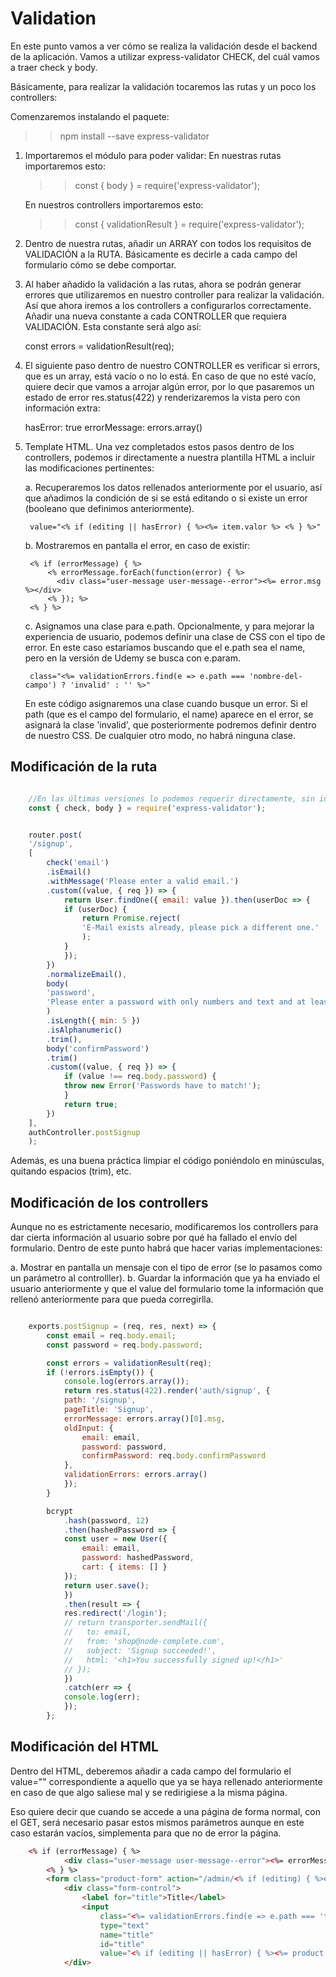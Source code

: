 # Validation

En este punto vamos a ver cómo se realiza la validación desde el backend de la aplicación.
Vamos a utilizar express-validator CHECK, del cuál vamos a traer check y body.

Básicamente, para realizar la validación tocaremos las rutas y un poco los controllers:

Comenzaremos instalando el paquete:
>> npm install --save express-validator

1. Importaremos el módulo para poder validar:
    En nuestras rutas importaremos esto: 
    >> const { body } = require('express-validator'); 

    En nuestros controllers importaremos esto:
    >> const { validationResult } = require('express-validator');


2. Dentro de nuestra rutas, añadir un ARRAY con todos los requisitos de VALIDACIÓN a la RUTA. Básicamente es decirle a cada campo del formulario cómo se debe comportar. 


3. Al haber añadido la validación a las rutas, ahora se podrán generar errores que utilizaremos en nuestro controller para realizar la validación. Así que ahora iremos a los controllers a configurarlos correctamente. Añadir una nueva constante a cada CONTROLLER que requiera VALIDACIÓN. Esta constante será algo así:

    const errors = validationResult(req);

4. El siguiente paso dentro de nuestro CONTROLLER es verificar si errors, que es un array, está vacío o no lo está. En caso de que no esté vacío, quiere decir que vamos a arrojar algún error, por lo que pasaremos un estado de error res.status(422) y renderizaremos la vista pero con información extra:

    hasError: true
    errorMessage: errors.array()

5. Template HTML. Una vez completados estos pasos dentro de los controllers, podemos ir directamente a nuestra plantilla HTML a incluir las modificaciones pertinentes:

    a. Recuperaremos los datos rellenados anteriormente por el usuario, así que añadimos la condición de si se está editando o si existe un error (booleano que definimos anteriormente).

        value="<% if (editing || hasError) { %><%= item.valor %> <% } %>"

    b. Mostraremos en pantalla el error, en caso de existir:

        <% if (errorMessage) { %>
            <% errorMessage.forEach(function(error) { %>
              <div class="user-message user-message--error"><%= error.msg %></div>
            <% }); %>
        <% } %>
    
    c. Asignamos una clase para e.path. Opcionalmente, y para mejorar la experiencia de usuario, podemos definir una clase de CSS con el tipo de error. En este caso estaríamos buscando que el e.path sea el name, pero en la versión de Udemy se busca con e.param. 

        class="<%= validationErrors.find(e => e.path === 'nombre-del-campo') ? 'invalid' : '' %>"

    En este código asignaremos una clase cuando busque un error. Si el path (que es el campo del formulario, el name) aparece en el error, se asignará la clase 'invalid', que posteriormente podremos definir dentro de nuestro CSS. De cualquier otro modo, no habrá ninguna clase.

## Modificación de la ruta

```javascript

    //En las últimas versiones lo podemos requerir directamente, sin incluir el /check
    const { check, body } = require('express-validator');


    router.post(
    '/signup',
    [
        check('email')
        .isEmail()
        .withMessage('Please enter a valid email.')
        .custom((value, { req }) => {
            return User.findOne({ email: value }).then(userDoc => {
            if (userDoc) {
                return Promise.reject(
                'E-Mail exists already, please pick a different one.'
                );
            }
            });
        })
        .normalizeEmail(),
        body(
        'password',
        'Please enter a password with only numbers and text and at least 5 characters.'
        )
        .isLength({ min: 5 })
        .isAlphanumeric()
        .trim(),
        body('confirmPassword')
        .trim()
        .custom((value, { req }) => {
            if (value !== req.body.password) {
            throw new Error('Passwords have to match!');
            }
            return true;
        })
    ],
    authController.postSignup
    );

```

Además, es una buena práctica limpiar el código poniéndolo en minúsculas, quitando espacios (trim), etc.


## Modificación de los controllers

Aunque no es estrictamente necesario, modificaremos los controllers para dar cierta información al usuario sobre por qué ha fallado el envío del formulario. Dentro de este punto habrá que hacer varias implementaciones:

a. Mostrar en pantalla un mensaje con el tipo de error (se lo pasamos como un parámetro al controlller).
b. Guardar la información que ya ha enviado el usuario anteriormente y que el value del formulario tome la información que rellenó anteriormente para que pueda corregirlla.

```javascript

    exports.postSignup = (req, res, next) => {
        const email = req.body.email;
        const password = req.body.password;

        const errors = validationResult(req);
        if (!errors.isEmpty()) {
            console.log(errors.array());
            return res.status(422).render('auth/signup', {
            path: '/signup',
            pageTitle: 'Signup',
            errorMessage: errors.array()[0].msg,
            oldInput: {
                email: email,
                password: password,
                confirmPassword: req.body.confirmPassword
            },
            validationErrors: errors.array()
            });
        }

        bcrypt
            .hash(password, 12)
            .then(hashedPassword => {
            const user = new User({
                email: email,
                password: hashedPassword,
                cart: { items: [] }
            });
            return user.save();
            })
            .then(result => {
            res.redirect('/login');
            // return transporter.sendMail({
            //   to: email,
            //   from: 'shop@node-complete.com',
            //   subject: 'Signup succeeded!',
            //   html: '<h1>You successfully signed up!</h1>'
            // });
            })
            .catch(err => {
            console.log(err);
            });
        };

```

## Modificación del HTML

Dentro del HTML, deberemos añadir a cada campo del formulario el value="" correspondiente a aquello que ya se haya rellenado anteriormente en caso de que algo saliese mal y se redirigiese a la misma página.


Eso quiere decir que cuando se accede a una página de forma normal, con el GET, será necesario pasar estos mismos parámetros aunque en este caso estarán vacíos, simplementa para que no de error la página.

```html
    <% if (errorMessage) { %>
            <div class="user-message user-message--error"><%= errorMessage %></div>
        <% } %>
        <form class="product-form" action="/admin/<% if (editing) { %>edit-product<% } else { %>add-product<% } %>" method="POST">
            <div class="form-control">
                <label for="title">Title</label>
                <input 
                    class="<%= validationErrors.find(e => e.path === 'title') ? 'invalid' : '' %>"
                    type="text" 
                    name="title" 
                    id="title" 
                    value="<% if (editing || hasError) { %><%= product.title %><% } %>">
            </div>


```
